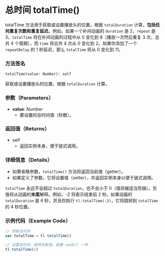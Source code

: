 # 总时间 totalTime()

totalTime 方法用于获取或设置播放头的位置，根据 `totalDuration` 计算，**包括任何重复次数和重复延迟**。例如，如果一个补间动画的 `duration` 是 2，`repeat` 是 3，`totalTime` 将在补间动画的过程中从 0 变化到 8（播放一次然后重复 3 次，总共 4 个周期），而 `time` 将总共 4 次从 0 变化到 2。如果你添加了一个 `repeatDelay` 的 1 秒延迟，那么 `totalTime` 将从 0 变化到 11。

### 方法签名

```plaintext
totalTime(value: Number): self
```

获取或设置播放头的位置，根据 `totalDuration` 计算。

### 参数（Parameters）

- **value**: Number
  - 要设置的总时间值（秒数）。

### 返回值（Returns）

- self
  - 返回实例本身，便于链式调用。

### 详细信息（Details）

- 如果省略参数，`totalTime()` 方法将返回当前值（getter）。
- 如果定义了参数，它将设置值（setter），并返回实例本身以便于链式调用。

`totalTime` 永远不会超过 `totalDuration`，也不会小于 0（值将被适当剪辑）。负值将从动画的**末尾**解释。例如，-2 将表示结束前 2 秒。如果动画的 `totalDuration` 是 6 秒，并且你执行 `tl.totalTime(-2)`，它将跳转到 `totalTime` 的 4 秒位置。

### 示例代码（Example Code）

```javascript
// 获取总时间
var totalTime = tl.totalTime()

// 设置总时间，跳转到新值，就像 seek() 一样
tl.totalTime(2)
```
